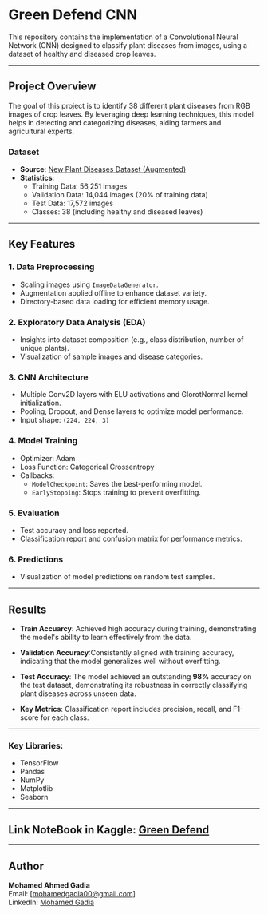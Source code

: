
# Green Defend CNN

This repository contains the implementation of a Convolutional Neural Network (CNN) designed to classify plant diseases from images, using a dataset of healthy and diseased crop leaves.

---

## Project Overview

The goal of this project is to identify 38 different plant diseases from RGB images of crop leaves. By leveraging deep learning techniques, this model helps in detecting and categorizing diseases, aiding farmers and agricultural experts.

### Dataset
- **Source**: [New Plant Diseases Dataset (Augmented)](https://www.kaggle.com/vipoooool/new-plant-diseases-dataset)
- **Statistics**:
  - Training Data: 56,251 images
  - Validation Data: 14,044 images (20% of training data)
  - Test Data: 17,572 images
  - Classes: 38 (including healthy and diseased leaves)

---

## Key Features

### 1. Data Preprocessing
- Scaling images using `ImageDataGenerator`.
- Augmentation applied offline to enhance dataset variety.
- Directory-based data loading for efficient memory usage.

### 2. Exploratory Data Analysis (EDA)
- Insights into dataset composition (e.g., class distribution, number of unique plants).
- Visualization of sample images and disease categories.

### 3. CNN Architecture
- Multiple Conv2D layers with ELU activations and GlorotNormal kernel initialization.
- Pooling, Dropout, and Dense layers to optimize model performance.
- Input shape: `(224, 224, 3)`

### 4. Model Training
- Optimizer: Adam
- Loss Function: Categorical Crossentropy
- Callbacks:
  - `ModelCheckpoint`: Saves the best-performing model.
  - `EarlyStopping`: Stops training to prevent overfitting.

### 5. Evaluation
- Test accuracy and loss reported.
- Classification report and confusion matrix for performance metrics.

### 6. Predictions
- Visualization of model predictions on random test samples.

---

## Results
- **Train Accuarcy**: Achieved high accuracy during training, demonstrating the model's ability to learn effectively from the data.

- **Validation Accuracy**:Consistently aligned with training accuracy, indicating that the model generalizes well without overfitting.

- **Test Accuracy**: The model achieved an outstanding **98%** accuracy on the test dataset, demonstrating its robustness in correctly classifying plant diseases across unseen data.
  
- **Key Metrics**: Classification report includes precision, recall, and F1-score for each class.

---

### Key Libraries:
- TensorFlow
- Pandas
- NumPy
- Matplotlib
- Seaborn
---
## Link NoteBook in Kaggle: [Green Defend](https://www.kaggle.com/code/mohamedahmedgadia/green-defend-cnn/notebook?scriptVersionId=209186217) 

---

## Author
**Mohamed Ahmed Gadia**  
Email: [mohamedgadia00@gmail.com]  
LinkedIn: [Mohamed Gadia](https://www.linkedin.com/in/mohamedgadia) 
